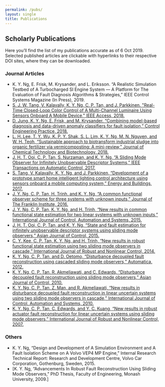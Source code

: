 ```yaml
---
permalink: /pubs/
layout: single
title: Publications
---
```


## Scholarly Publications ##
Here you’ll find the list of my publications accurate as of 6 Oct 2019. Selected published articles are clickable with hyperlinks to their respective DOI sites, where they can be downloaded.  


### Journal Articles ###
* K. Y. Ng, E. Frisk, M. Krysander, and L. Eriksson. “A Realistic Simulation Testbed of A Turbocharged SI Engine System — A Platform for The Evaluation of Fault Diagnosis Algorithms & Strategies,” IEEE Control Systems Magazine (In Press), 2019. 
* [S. J. W. Tang, V. Kalavally, K. Y. Ng, C. P. Tan, and J. Parkkinen. "Real-Time Closed-Loop Color Control of A Multi-Channel Luminaire Using Sensors Onboard A Mobile Device," IEEE Access, 2018.](https://ieeexplore.ieee.org/abstract/document/8473685) 
* [D. Jung, K. Y. Ng, E. Frisk, and M. Krysander. “Combining model-based diagnosis and data-driven anomaly classifiers for fault isolation,” Control Engineering Practice, 2018.](https://www.sciencedirect.com/science/article/pii/S0967066118304404?via%3Dihub)
* [L. H. Lee, T. Y. Wu, K. P. Y. Shak, S. L. Lim, K. Y. Ng, M. N. Nguyen, and W. H. Teoh, “Sustainable approach to biotransform industrial sludge into organic fertilizer via vermicomposting: A mini-review,” Journal of Chemical Technology and Biotechnology, 2018.](http://onlinelibrary.wiley.com/doi/10.1002/jctb.5490/full)
* [J. H. T. Ooi, C. P. Tan, S. Nurzaman, and K. Y. Ng, “A Sliding Mode Observer for Infinitely Unobservable Descriptor Systems,” IEEE Transactions on Automatic Control, 2017.](http://ieeexplore.ieee.org/abstract/document/7847334/)
* [S. Tang, V. Kalavally, K. Y. Ng, and J. Parkkinen, “Development of a prototype smart home intelligent lighting control architecture using sensors onboard a mobile computing system,” Energy and Buildings, 2017.]()
* [J. Y. Ng, C. P. Tan, H. Trinh, and K. Y. Ng, “A common functional observer scheme for three systems with unknown inputs,” Journal of The Franklin Institute, 2016.]()
* [J. Y. Ng, C. P. Tan, K. Y. Ng, and H. Trinh, “New results in common functional state estimation for two linear systems with unknown inputs,” International Journal of Control, Automation and Systems, 2015.]()
* [J. H. T. Ooi, C. P. Tan, and K. Y. Ng, “State and fault estimation for infinitely unobservable descriptor systems using sliding mode observers,” Asian Journal of Control, 2015.]()
* [C. Y. Kee, C. P. Tan, K. Y. Ng, and H. Trinh, “New results in robust functional state estimation using two sliding mode observers in cascade,” International Journal of Robust and Nonlinear Control, 2014.]()
* [K. Y. Ng, C. P. Tan, and D. Oetomo, “Disturbance decoupled fault reconstruction using cascaded sliding mode observers,” Automatica, 2012.]()
* [K. Y. Ng, C. P. Tan, R. Akmeliawati, and C. Edwards, “Disturbance decoupled fault reconstruction using sliding mode observers,” Asian Journal of Control, 2010.]()
* [K. Y. Ng, C. P. Tan, Z. Man, and R. Akmeliawati, “New results in disturbance decoupled fault reconstruction in linear uncertain systems using two sliding mode observers in cascade,” International Journal of Control, Automation and Systems, 2010.]()
* [K. Y. Ng, C. P. Tan, C. Edwards, and Y. C. Kuang, “New results in robust actuator fault reconstruction for linear uncertain systems using sliding mode observers,” International Journal of Robust and Nonlinear Control, 2007.]()


### Others ###
* K. Y. Ng, “Design and Development of A Simulation Environment and A Fault Isolation Scheme on A Volvo VEP4 MP Engine,” Internal Research Technical Report: Research and Development Centre, Volvo Car Corporation, Gothenburg, Sweden, 2015. 
* [K. Y. Ng, “Advancements In Robust Fault Reconstruction Using Sliding Mode Observers,” PhD Thesis, Faculty of Engineering, Monash University, 2009.]
